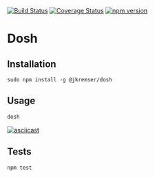 [![Build Status](https://travis-ci.org/Jiri-Kremser/dosh.svg?branch=master)](https://travis-ci.org/Jiri-Kremser/dosh)
[![Coverage Status](https://coveralls.io/repos/github/Jiri-Kremser/dosh/badge.svg?branch=master)](https://coveralls.io/github/Jiri-Kremser/dosh?branch=master)
[![npm version](https://badge.fury.io/js/%40Jiri-Kremser%2Fdosh.svg)](https://badge.fury.io/js/%40Jiri-Kremser%2Fdosh)


Dosh
====

## Installation

```
sudo npm install -g @jkremser/dosh
```

## Usage
```bash
dosh
```

[![asciicast](https://asciinema.org/a/143174.png)](https://asciinema.org/a/143174?autoplay=1)

## Tests

```bash
npm test
```
